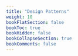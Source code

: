 ```yaml
---
title: "Design Patterns"
weight: 10
bookFlatSection: false
bookToc: true
bookHidden: false
bookCollapseSection: true
bookComments: false
---
```

